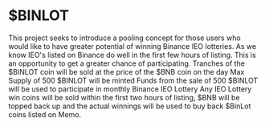 # $BINLOT
This project seeks to introduce a pooling concept for those users who would like to have greater potential of winning Binance IEO lotteries. As we know IEO's listed on Binance do well in the first few hours of listing. This is an opportunity to get a greater chance of participating.
Tranches of the $BINLOT coin will be sold at the price of the $BNB coin on the day
Max Supply of 500 $BINLOT will be minted
Funds from the sale of 500 $BINLOT will be used to participate in monthly Binance IEO Lottery
Any IEO Lottery win coins will be sold within the first two hours of listing, $BNB will be topped back up and the actual winnings will be used to buy back $BinLot coins listed on Memo.
